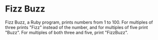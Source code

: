 # Fizz Buzz
Fizz Buzz, a Ruby program, prints numbers from 1 to 100. For multiples of three prints "Fizz" instead of the number, and for multiples of five print "Buzz". For multiples of both three and five, print "FizzBuzz".
